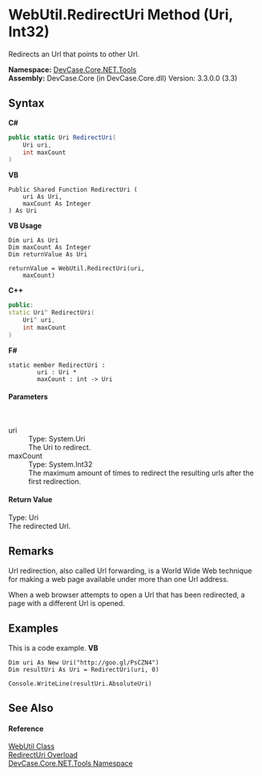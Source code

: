 # WebUtil.RedirectUri Method (Uri, Int32)
 

Redirects an Url that points to other Url.

**Namespace:**&nbsp;<a href="N_DevCase_Core_NET_Tools">DevCase.Core.NET.Tools</a><br />**Assembly:**&nbsp;DevCase.Core (in DevCase.Core.dll) Version: 3.3.0.0 (3.3)

## Syntax

**C#**<br />
``` C#
public static Uri RedirectUri(
	Uri uri,
	int maxCount
)
```

**VB**<br />
``` VB
Public Shared Function RedirectUri ( 
	uri As Uri,
	maxCount As Integer
) As Uri
```

**VB Usage**<br />
``` VB Usage
Dim uri As Uri
Dim maxCount As Integer
Dim returnValue As Uri

returnValue = WebUtil.RedirectUri(uri, 
	maxCount)
```

**C++**<br />
``` C++
public:
static Uri^ RedirectUri(
	Uri^ uri, 
	int maxCount
)
```

**F#**<br />
``` F#
static member RedirectUri : 
        uri : Uri * 
        maxCount : int -> Uri 

```


#### Parameters
&nbsp;<dl><dt>uri</dt><dd>Type: System.Uri<br />The Uri to redirect.</dd><dt>maxCount</dt><dd>Type: System.Int32<br />The maximum amount of times to redirect the resulting urls after the first redirection.</dd></dl>

#### Return Value
Type: Uri<br />The redirected Url.

## Remarks
Url redirection, also called Url forwarding, is a World Wide Web technique for making a web page available under more than one Url address. 

 When a web browser attempts to open a Url that has been redirected, a page with a different Url is opened.

## Examples
This is a code example. 
**VB**<br />
``` VB
Dim uri As New Uri("http://goo.gl/PsCZN4")
Dim resultUri As Uri = RedirectUri(uri, 0)

Console.WriteLine(resultUri.AbsoluteUri)
```


## See Also


#### Reference
<a href="T_DevCase_Core_NET_Tools_WebUtil">WebUtil Class</a><br /><a href="Overload_DevCase_Core_NET_Tools_WebUtil_RedirectUri">RedirectUri Overload</a><br /><a href="N_DevCase_Core_NET_Tools">DevCase.Core.NET.Tools Namespace</a><br />